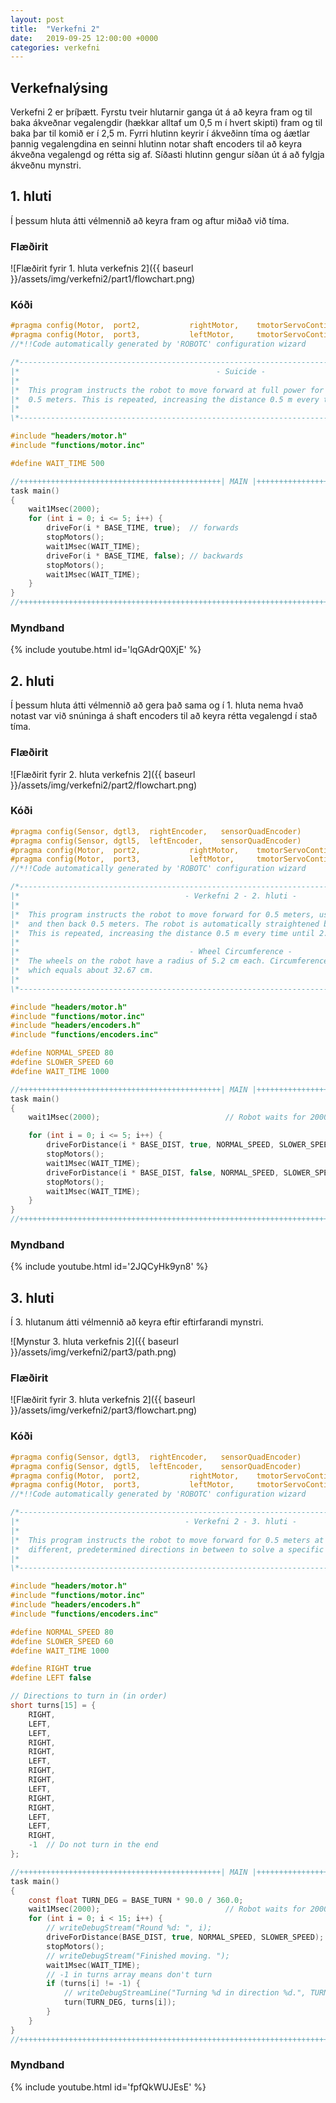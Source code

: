 ```yaml
---
layout: post
title:  "Verkefni 2"
date:   2019-09-25 12:00:00 +0000
categories: verkefni
---
```

## Verkefnalýsing

Verkefni 2 er þríþætt. Fyrstu tveir hlutarnir ganga út á að keyra fram og til baka ákveðnar vegalengdir (hækkar alltaf um 0,5 m í hvert skipti) fram og til baka þar til komið er í 2,5 m. Fyrri hlutinn keyrir í ákveðinn tíma og áætlar þannig vegalengdina en seinni hlutinn notar shaft encoders til að keyra ákveðna vegalengd og rétta sig af. Síðasti hlutinn gengur síðan út á að fylgja ákveðnu mynstri.

## 1. hluti

Í þessum hluta átti vélmennið að keyra fram og aftur miðað við tíma.

### Flæðirit

![Flæðirit fyrir 1. hluta verkefnis 2]({{ baseurl }}/assets/img/verkefni2/part1/flowchart.png)

### Kóði

```c
#pragma config(Motor,  port2,           rightMotor,    tmotorServoContinuousRotation, openLoop)
#pragma config(Motor,  port3,           leftMotor,     tmotorServoContinuousRotation, openLoop, reversed)
//*!!Code automatically generated by 'ROBOTC' configuration wizard               !!*//

/*----------------------------------------------------------------------------------------------------*\
|*                                            - Suicide -                                             *|
|*                                                                                                    *|
|*  This program instructs the robot to move forward at full power for 0.5 meters and then back       *|
|*  0.5 meters. This is repeated, increasing the distance 0.5 m every time until 2.5 m is reached.    *|
|*                                                                                                    *|
\*-----------------------------------------------------------------------------------------------4246-*/

#include "headers/motor.h"
#include "functions/motor.inc"

#define WAIT_TIME 500

//+++++++++++++++++++++++++++++++++++++++++++++| MAIN |+++++++++++++++++++++++++++++++++++++++++++++++
task main()
{
    wait1Msec(2000);
    for (int i = 0; i <= 5; i++) {
        driveFor(i * BASE_TIME, true);  // forwards
        stopMotors();
        wait1Msec(WAIT_TIME);
        driveFor(i * BASE_TIME, false); // backwards
        stopMotors();
        wait1Msec(WAIT_TIME);
    }
}
//++++++++++++++++++++++++++++++++++++++++++++++++++++++++++++++++++++++++++++++++++++++++++++++++++++
```

### Myndband

{% include youtube.html id='lqGAdrQ0XjE' %}

## 2. hluti

Í þessum hluta átti vélmennið að gera það sama og í 1. hluta nema hvað notast var við snúninga á shaft encoders til að keyra rétta vegalengd í stað tíma.

### Flæðirit

![Flæðirit fyrir 2. hluta verkefnis 2]({{ baseurl }}/assets/img/verkefni2/part2/flowchart.png)

### Kóði

```c
#pragma config(Sensor, dgtl3,  rightEncoder,   sensorQuadEncoder)
#pragma config(Sensor, dgtl5,  leftEncoder,    sensorQuadEncoder)
#pragma config(Motor,  port2,           rightMotor,    tmotorServoContinuousRotation, openLoop)
#pragma config(Motor,  port3,           leftMotor,     tmotorServoContinuousRotation, openLoop, reversed)
//*!!Code automatically generated by 'ROBOTC' configuration wizard               !!*//

/*----------------------------------------------------------------------------------------------------*\
|*                                     - Verkefni 2 - 2. hluti -                                      *|
|*                                                                                                    *|
|*  This program instructs the robot to move forward for 0.5 meters, using the shaft encoders,        *|
|*  and then back 0.5 meters. The robot is automatically straightened by dynamically changing power.  *|
|*  This is repeated, increasing the distance 0.5 m every time until 2.5 m is reached.                *|
|*
|*                                      - Wheel Circumference -                                       *|
|*  The wheels on the robot have a radius of 5.2 cm each. Circumference is equal to 2 * r * pi,       *|
|*  which equals about 32.67 cm.                                                                      *| 
|*                                                                                                    *|
\*-----------------------------------------------------------------------------------------------4246-*/

#include "headers/motor.h"
#include "functions/motor.inc"
#include "headers/encoders.h"
#include "functions/encoders.inc"

#define NORMAL_SPEED 80
#define SLOWER_SPEED 60
#define WAIT_TIME 1000

//+++++++++++++++++++++++++++++++++++++++++++++| MAIN |+++++++++++++++++++++++++++++++++++++++++++++++
task main()
{
    wait1Msec(2000);							// Robot waits for 2000 milliseconds before executing program

    for (int i = 0; i <= 5; i++) {
        driveForDistance(i * BASE_DIST, true, NORMAL_SPEED, SLOWER_SPEED);  // forwards
        stopMotors();
        wait1Msec(WAIT_TIME);
        driveForDistance(i * BASE_DIST, false, NORMAL_SPEED, SLOWER_SPEED); // backwards
        stopMotors();
        wait1Msec(WAIT_TIME);
    }
}
//++++++++++++++++++++++++++++++++++++++++++++++++++++++++++++++++++++++++++++++++++++++++++++++++++++
```

### Myndband

{% include youtube.html id='2JQCyHk9yn8' %}

## 3. hluti

Í 3. hlutanum átti vélmennið að keyra eftir eftirfarandi mynstri.

![Mynstur 3. hluta verkefnis 2]({{ baseurl }}/assets/img/verkefni2/part3/path.png)

### Flæðirit

![Flæðirit fyrir 3. hluta verkefnis 2]({{ baseurl }}/assets/img/verkefni2/part3/flowchart.png)

### Kóði

```c
#pragma config(Sensor, dgtl3,  rightEncoder,   sensorQuadEncoder)
#pragma config(Sensor, dgtl5,  leftEncoder,    sensorQuadEncoder)
#pragma config(Motor,  port2,           rightMotor,    tmotorServoContinuousRotation, openLoop)
#pragma config(Motor,  port3,           leftMotor,     tmotorServoContinuousRotation, openLoop, reversed)
//*!!Code automatically generated by 'ROBOTC' configuration wizard               !!*//

/*----------------------------------------------------------------------------------------------------*\
|*                                     - Verkefni 2 - 3. hluti -                                      *|
|*                                                                                                    *|
|*  This program instructs the robot to move forward for 0.5 meters at a time, 15 times, and turn in  *|
|*  different, predetermined directions in between to solve a specific problem.                       *|
|*                                                                                                    *|
\*-----------------------------------------------------------------------------------------------4246-*/

#include "headers/motor.h"
#include "functions/motor.inc"
#include "headers/encoders.h"
#include "functions/encoders.inc"

#define NORMAL_SPEED 80
#define SLOWER_SPEED 60
#define WAIT_TIME 1000

#define RIGHT true
#define LEFT false

// Directions to turn in (in order)
short turns[15] = {
    RIGHT,
    LEFT,
    LEFT,
    RIGHT,
    RIGHT,
    LEFT,
    RIGHT,
    RIGHT,
    LEFT,
    RIGHT,
    RIGHT,
    LEFT,
    LEFT,
    RIGHT,
    -1  // Do not turn in the end
};

//+++++++++++++++++++++++++++++++++++++++++++++| MAIN |+++++++++++++++++++++++++++++++++++++++++++++++
task main()
{
    const float TURN_DEG = BASE_TURN * 90.0 / 360.0;
    wait1Msec(2000);							// Robot waits for 2000 milliseconds before executing program
    for (int i = 0; i < 15; i++) {
        // writeDebugStream("Round %d: ", i);
        driveForDistance(BASE_DIST, true, NORMAL_SPEED, SLOWER_SPEED);  // forwards
        stopMotors();
        // writeDebugStream("Finished moving. ");
        wait1Msec(WAIT_TIME);
        // -1 in turns array means don't turn
        if (turns[i] != -1) {
            // writeDebugStreamLine("Turning %d in direction %d.", TURN_DEG, turns[i]);
            turn(TURN_DEG, turns[i]);
        }
    }
}
//++++++++++++++++++++++++++++++++++++++++++++++++++++++++++++++++++++++++++++++++++++++++++++++++++++
```

### Myndband

{% include youtube.html id='fpfQkWUJEsE' %}
